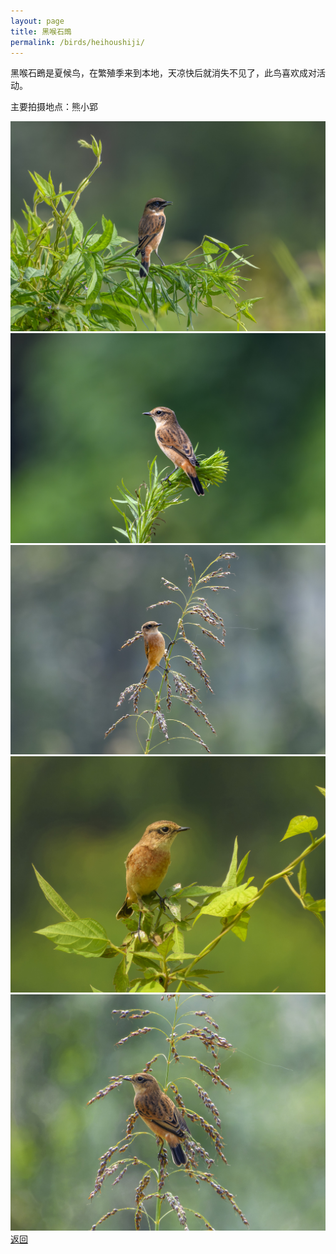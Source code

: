 ```yaml
---
layout: page
title: 黑喉石鵖
permalink: /birds/heihoushiji/
---
```

黑喉石鵖是夏候鸟，在繁殖季来到本地，天凉快后就消失不见了，此鸟喜欢成对活动。

主要拍摄地点：熊小郢

![](../picture/黑喉石鵖/DSC_6982-NEF_DxO_DeepPRIME.jpg)
![](../picture/黑喉石鵖/DSC_7020-NEF_DxO_DeepPRIME.jpg)
![](../picture/黑喉石鵖/DSC_7028-NEF_DxO_DeepPRIME.jpg)
![](../picture/黑喉石鵖/DSCN1170-NRW_DxO_DeepPRIME.jpg)
![](../picture/黑喉石鵖/DSCN1172-NRW_DxO_DeepPRIME.jpg)
[返回](../../)
